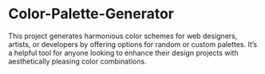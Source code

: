 # Color-Palette-Generator
 This project generates harmonious color schemes for web designers, artists, or developers by offering options for random or custom palettes. It’s a helpful tool for anyone looking to enhance their design projects with aesthetically pleasing color combinations.
